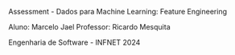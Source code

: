 Assessment - Dados para Machine Learning: Feature Engineering

Aluno: Marcelo Jael
Professor: Ricardo Mesquita

Engenharia de Software - INFNET
2024

